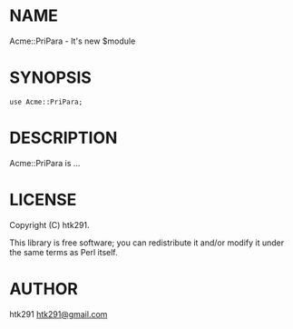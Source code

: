 # NAME

Acme::PriPara - It's new $module

# SYNOPSIS

    use Acme::PriPara;

# DESCRIPTION

Acme::PriPara is ...

# LICENSE

Copyright (C) htk291.

This library is free software; you can redistribute it and/or modify
it under the same terms as Perl itself.

# AUTHOR

htk291 <htk291@gmail.com>
